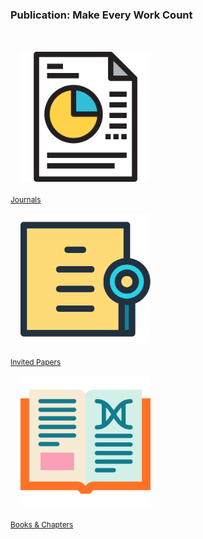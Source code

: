 <div class="block-title"><h3>Publication: Make Every Work Count</h3></div>
<br>

<div class="row row-cols-auto g-3 justify-content-center">
    <!--Put your item below this line -->
    <!-- <div class="col mt-3">
        <div class="card" style="width: 13rem;">
            <img src="./img/patents.svg" class="card-img-top" alt="patents" style="padding: 1rem;" title="Patents">
            <div class="card-body text-center">
                <a href="pages/patents.html" class="btn btn-primary ajax-page-load" style="font-size: .85em;">Patents</a>
            </div>
        </div>
    </div> -->
    <div class="col mt-3">
        <div class="card" style="width: 13rem;">
            <img src="./img/journals.svg" class="card-img-top" alt="journal" style="padding: 1rem;" title="Journals">
            <div class="card-body text-center">
                <a href="pages/listedjournals.html" class="btn btn-primary ajax-page-load" style="font-size: .85em;">Journals</a>
            </div>
        </div>
    </div>
    <!-- <div class="col mt-3">
        <div class="card" style="width: 13rem;">
            <img src="./img/conferences.svg" class="card-img-top" alt="conferences" style="padding: 1rem;" title="Conferences">
            <div class="card-body text-center">
                <a href="pages/conferences.html" class="btn btn-primary ajax-page-load" style="font-size: .85em;">Conferences</a>
            </div>
        </div>
    </div>
    <div class="col mt-3">
        <div class="card" style="width: 13rem;">
            <img src="./img/workshops.svg" class="card-img-top" alt="workshops" style="padding: 1rem;" title="Workshops">
            <div class="card-body text-center">
                <a href="pages/workshops.html" class="btn btn-primary ajax-page-load" style="font-size: .85em;">Workshops</a>
            </div>
        </div>
    </div> -->
    <div class="col mt-3">
        <div class="card" style="width: 13rem;">
            <img src="./img/invited-papers.svg" class="card-img-top" alt="invited papers" style="padding: 1rem;" title="Invited Papers">
            <div class="card-body text-center">
                <a href="pages/invitedpapers.html" class="btn btn-primary ajax-page-load" style="font-size: .85em;">Invited Papers</a>
            </div>
        </div>
    </div>
    <div class="col mt-3">
        <div class="card" style="width: 13rem;">
            <img src="./img/books.svg" class="card-img-top" alt="books" style="padding: 1rem;" title="Books and Book Chapters">
            <div class="card-body text-center">
                <a href="pages/bookchapters.html" class="btn btn-primary ajax-page-load" style="font-size: .85em;">Books & Chapters</a>
            </div>
        </div>
    </div>
  </div>